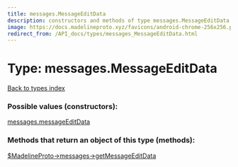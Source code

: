 ```yaml
---
title: messages.MessageEditData
description: constructors and methods of type messages.MessageEditData
image: https://docs.madelineproto.xyz/favicons/android-chrome-256x256.png
redirect_from: /API_docs/types/messages_MessageEditData.html
---
```

# Type: messages.MessageEditData  
[Back to types index](index.md)



### Possible values (constructors):

[messages.messageEditData](../constructors/messages.messageEditData.md)  



### Methods that return an object of this type (methods):

[$MadelineProto->messages->getMessageEditData](../methods/messages.getMessageEditData.md)  



